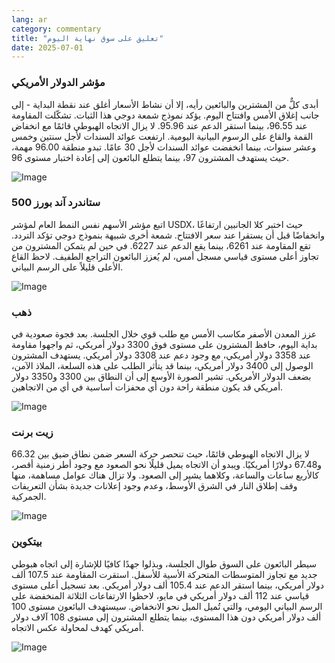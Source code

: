 ```yaml
---
lang: ar
category: commentary
title: "تعليق على سوق نهاية اليوم"
date: 2025-07-01
---
```


### مؤشر الدولار الأمريكي

أبدى كلٌّ من المشترين والبائعين رأيه، إلا أن نشاط الأسعار أغلق عند نقطة البداية - إلى جانب إغلاق الأمس وافتتاح اليوم. يؤكد نموذج شمعة دوجي هذا الثبات. تشكّلت المقاومة عند 96.55، بينما استقر الدعم عند 95.96. لا يزال الاتجاه الهبوطي قائمًا مع انخفاض القمة والقاع على الرسوم البيانية اليومية. ارتفعت عوائد السندات لأجل سنتين وخمس وعشر سنوات، بينما انخفضت عوائد السندات لأجل 30 عامًا. تبدو منطقة 96.00 مهمة، حيث يستهدف المشترون 97، بينما يتطلع البائعون إلى إعادة اختبار مستوى 96.

![Image](https://markleighedu.github.io/img/Jul-2025/01-Jul-2025/usdindex.jpg)

### ستاندرد آند بورز 500

اتبع مؤشر الأسهم نفس النمط العام لمؤشر USDX، حيث اختبر كلا الجانبين ارتفاعًا وانخفاضًا قبل أن يستقرا عند سعر الافتتاح. شمعة أخرى شبيهة بنموذج دوجي تؤكد التردد. تقع المقاومة عند 6261، بينما يقع الدعم عند 6227. في حين لم يتمكن المشترون من تجاوز أعلى مستوى قياسي مسجل أمس، لم يُعزز البائعون التراجع الطفيف. لاحظ القاع الأعلى قليلاً على الرسم البياني.

![Image](https://markleighedu.github.io/img/Jul-2025/01-Jul-2025/sp500.jpg)

### ذهب

عزز المعدن الأصفر مكاسب الأمس مع طلب قوي خلال الجلسة. بعد فجوة صعودية في بداية اليوم، حافظ المشترون على مستوى فوق 3300 دولار أمريكي، ثم واجهوا مقاومة عند 3358 دولار أمريكي، مع وجود دعم عند 3308 دولار أمريكي. يستهدف المشترون الوصول إلى 3400 دولار أمريكي، بينما قد يتأثر الطلب على هذه السلعة، الملاذ الآمن، بضعف الدولار الأمريكي. تشير الصورة الأوسع إلى أن النطاق بين 3300 و3350 دولار أمريكي قد يكون منطقة راحة دون أي محفزات أساسية في أي من الاتجاهين.

![Image](https://markleighedu.github.io/img/Jul-2025/01-Jul-2025/gold.jpg)

### زيت برنت

لا يزال الاتجاه الهبوطي قائمًا، حيث تنحصر حركة السعر ضمن نطاق ضيق بين 66.32 و67.48 دولارًا أمريكيًا. ويبدو أن الاتجاه يميل قليلًا نحو الصعود مع وجود أطر زمنية أقصر، كالأربع ساعات والساعة، وكلاهما يشير إلى الصعود. ولا تزال هناك عوامل مساهمة، منها وقف إطلاق النار في الشرق الأوسط، وعدم وجود إعلانات جديدة بشأن التعريفات الجمركية.

![Image](https://markleighedu.github.io/img/Jul-2025/01-Jul-2025/brentoil.jpg)

### بيتكوين

سيطر البائعون على السوق طوال الجلسة، وبذلوا جهدًا كافيًا للإشارة إلى اتجاه هبوطي جديد مع تجاوز المتوسطات المتحركة الأسية للأسفل. استقرت المقاومة عند 107.5 ألف دولار أمريكي، بينما استقر الدعم عند 105.4 ألف دولار أمريكي. بعد تسجيل أعلى مستوى قياسي عند 112 ألف دولار أمريكي في مايو، لاحظوا الارتفاعات الثلاثة المنخفضة على الرسم البياني اليومي، والتي تُميل الميل نحو الانخفاض. سيستهدف البائعون مستوى 100 ألف دولار أمريكي دون هذا المستوى، بينما يتطلع المشترون إلى مستوى 108 آلاف دولار أمريكي كهدف لمحاولة عكس الاتجاه.

![Image](https://markleighedu.github.io/img/Jul-2025/01-Jul-2025/bitcoin.jpg)

